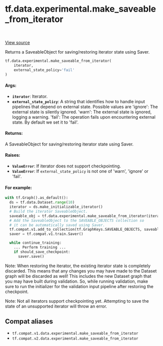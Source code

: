 <div itemscope itemtype="http://developers.google.com/ReferenceObject">
<meta itemprop="name" content="tf.data.experimental.make_saveable_from_iterator" />
<meta itemprop="path" content="Stable" />
</div>

# tf.data.experimental.make_saveable_from_iterator

<!-- Insert buttons and diff -->

<table class="tfo-notebook-buttons tfo-api" align="left">
</table>

<a target="_blank" href="/code/stable/tensorflow/python/data/experimental/ops/iterator_ops.py">View source</a>



Returns a SaveableObject for saving/restoring iterator state using Saver.

``` python
tf.data.experimental.make_saveable_from_iterator(
    iterator,
    external_state_policy='fail'
)
```



<!-- Placeholder for "Used in" -->


#### Args:


* <b>`iterator`</b>: Iterator.
* <b>`external_state_policy`</b>: A string that identifies how to handle input
  pipelines that depend on external state. Possible values are
  'ignore': The external state is silently ignored.
  'warn': The external state is ignored, logging a warning.
  'fail': The operation fails upon encountering external state.
  By default we set it to 'fail'.


#### Returns:

A SaveableObject for saving/restoring iterator state using Saver.



#### Raises:


* <b>`ValueError`</b>: If iterator does not support checkpointing.
* <b>`ValueError`</b>: If `external_state_policy` is not one of 'warn', 'ignore' or
  'fail'.


#### For example:



```python
with tf.Graph().as_default():
  ds = tf.data.Dataset.range(10)
  iterator = ds.make_initializable_iterator()
  # Build the iterator SaveableObject.
  saveable_obj = tf.data.experimental.make_saveable_from_iterator(iterator)
  # Add the SaveableObject to the SAVEABLE_OBJECTS collection so
  # it can be automatically saved using Saver.
  tf.compat.v1.add_to_collection(tf.GraphKeys.SAVEABLE_OBJECTS, saveable_obj)
  saver = tf.compat.v1.train.Saver()

  while continue_training:
    ... Perform training ...
    if should_save_checkpoint:
      saver.save()
```

Note: When restoring the iterator, the existing iterator state is completely
discarded. This means that any changes you may have made to the Dataset
graph will be discarded as well! This includes the new Dataset graph
that you may have built during validation. So, while running validation,
make sure to run the initializer for the validation input pipeline after
restoring the checkpoint.

Note: Not all iterators support checkpointing yet. Attempting to save the
state of an unsupported iterator will throw an error.

## Compat aliases

* `tf.compat.v1.data.experimental.make_saveable_from_iterator`
* `tf.compat.v2.data.experimental.make_saveable_from_iterator`


